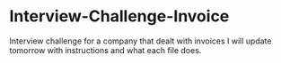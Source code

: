 # Interview-Challenge-Invoice
Interview challenge for a company that dealt with invoices
I will update tomorrow with instructions and what each file does.
